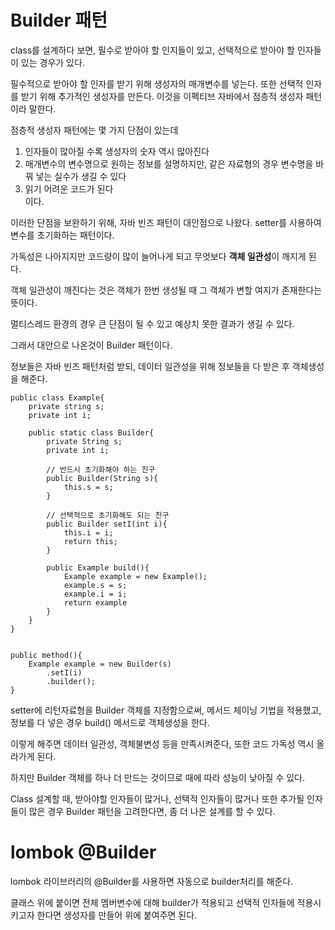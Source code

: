 # Builder 패턴
class를 설계하다 보면, 필수로 받아야 할 인지들이 있고, 선택적으로 받아야 할 인자들이 있는 경우가 있다. 

필수적으로 받아야 할 인자를 받기 위해 생성자의 매개변수를 넣는다. 또한 선택적 인자를 받기 위해 추가적인 생성자를 만든다. 이것을 이펙티브 자바에서 점층적 생성자 패턴이라 말한다.

점층적 생성자 패턴에는 몇 가지 단점이 있는데  
1. 인자들이 많아질 수록 생성자의 숫자 역시 많아진다
2. 매개변수의 변수명으로 원하는 정보를 설명하지만, 같은 자료형의 경우 변수명을 바꿔 넣는 실수가 생길 수 있다
3. 읽기 어려운 코드가 된다  
이다.

이러한 단점을 보완하기 위해, 자바 빈즈 패턴이 대안점으로 나왔다. setter를 사용하여 변수를 초기화하는 패턴이다. 

가독성은 나아지지만 코드량이 많이 늘어나게 되고 무엇보다 **객체 일관성**이 깨지게 된다. 

객체 일관성이 깨진다는 것은 객체가 한번 생성될 때 그 객체가 변할 여지가 존재한다는 뜻이다. 

멀티스레드 환경의 경우 큰 단점이 될 수 있고 예상치 못한 결과가 생길 수 있다.

그래서 대안으로 나온것이 Builder 패턴이다.

정보들은 자바 빈즈 패턴처럼 받되, 데이터 일관성을 위해 정보들을 다 받은 후 객체생성을 해준다.

    public class Example{
        private string s;
        private int i;

        public static class Builder{
            private String s;
            private int i;

            // 반드시 초기화해야 하는 친구
            public Builder(String s){
                this.s = s;
            }

            // 선택적으로 초기화해도 되는 친구
            public Builder setI(int i){
                this.i = i;
                return this;
            }

            public Example build(){
                Example example = new Example();
                example.s = s;
                example.i = i;
                return example
            }
        }
    }


    public method(){
        Example example = new Builder(s)
            .setI(i)
            .builder();
    }

setter에 리턴자료형을 Builder 객체를 지정함으로써, 메서드 체이닝 기법을 적용했고, 정보를 다 넣은 경우 build() 메서드로 객체생성을 한다.

이렇게 해주면 데이터 일관성, 객체불변성 등을 만족시켜준다, 또한 코드 가독성 역시 올라가게 된다.

하지만 Builder 객체를 하나 더 만드는 것이므로 때에 따라 성능이 낮아질 수 있다.

Class 설계할 때, 받아야할 인자들이 많거나, 선택적 인자들이 많거나 또한 추가될 인자들이 많은 경우 Builder 패턴을 고려한다면, 좀 더 나은 설계를 할 수 있다.

# lombok @Builder
lombok 라이브러리의 @Builder를 사용하면 자동으로 builder처리를 해준다. 

클래스 위에 붙이면 전체 멤버변수에 대해 builder가 적용되고 선택적 인자들에 적용시키고자 한다면 생성자를 만들어 위에 붙여주면 된다.
